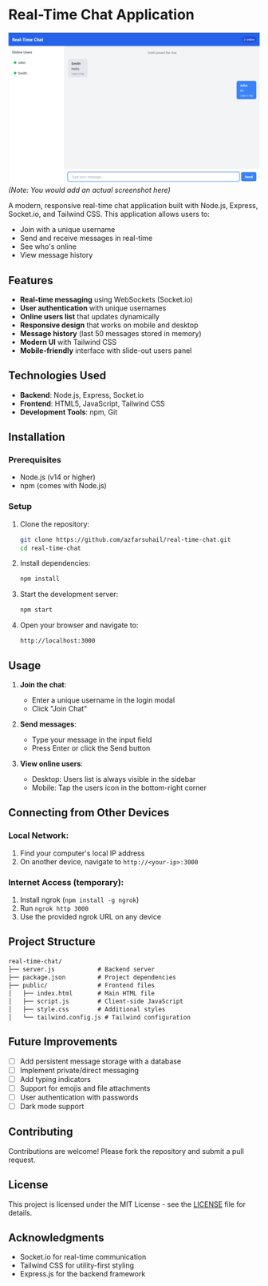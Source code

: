 # Real-Time Chat Application

![Chat App Screenshot](./screenshot.png) *(Note: You would add an actual screenshot here)*

A modern, responsive real-time chat application built with Node.js, Express, Socket.io, and Tailwind CSS. This application allows users to:
- Join with a unique username
- Send and receive messages in real-time
- See who's online
- View message history

## Features

- **Real-time messaging** using WebSockets (Socket.io)
- **User authentication** with unique usernames
- **Online users list** that updates dynamically
- **Responsive design** that works on mobile and desktop
- **Message history** (last 50 messages stored in memory)
- **Modern UI** with Tailwind CSS
- **Mobile-friendly** interface with slide-out users panel

## Technologies Used

- **Backend**: Node.js, Express, Socket.io
- **Frontend**: HTML5, JavaScript, Tailwind CSS
- **Development Tools**: npm, Git

## Installation

### Prerequisites

- Node.js (v14 or higher)
- npm (comes with Node.js)

### Setup

1. Clone the repository:
   ```bash
   git clone https://github.com/azfarsuhail/real-time-chat.git
   cd real-time-chat
   ```

2. Install dependencies:
   ```bash
   npm install
   ```

3. Start the development server:
   ```bash
   npm start
   ```

4. Open your browser and navigate to:
   ```
   http://localhost:3000
   ```

## Usage

1. **Join the chat**:
   - Enter a unique username in the login modal
   - Click "Join Chat"

2. **Send messages**:
   - Type your message in the input field
   - Press Enter or click the Send button

3. **View online users**:
   - Desktop: Users list is always visible in the sidebar
   - Mobile: Tap the users icon in the bottom-right corner

## Connecting from Other Devices

### Local Network:
1. Find your computer's local IP address
2. On another device, navigate to `http://<your-ip>:3000`

### Internet Access (temporary):
1. Install ngrok (`npm install -g ngrok`)
2. Run `ngrok http 3000`
3. Use the provided ngrok URL on any device

## Project Structure

```
real-time-chat/
├── server.js            # Backend server
├── package.json         # Project dependencies
├── public/              # Frontend files
│   ├── index.html       # Main HTML file
│   ├── script.js        # Client-side JavaScript
│   ├── style.css        # Additional styles
│   └── tailwind.config.js # Tailwind configuration
```

## Future Improvements

- [ ] Add persistent message storage with a database
- [ ] Implement private/direct messaging
- [ ] Add typing indicators
- [ ] Support for emojis and file attachments
- [ ] User authentication with passwords
- [ ] Dark mode support

## Contributing

Contributions are welcome! Please fork the repository and submit a pull request.

## License

This project is licensed under the MIT License - see the [LICENSE](LICENSE) file for details.

## Acknowledgments

- Socket.io for real-time communication
- Tailwind CSS for utility-first styling
- Express.js for the backend framework
